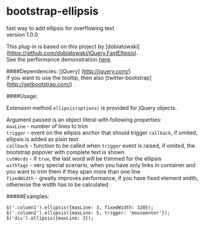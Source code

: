 bootstrap-ellipsis
==================

fast way to add ellipsis for overflowing text  
version 1.0.0

This plug-in is based on this project by [dobiatowski] (https://github.com/dobiatowski/jQuery.FastEllipsis).  
See the performance demonstration [here](http://htmlpreview.github.io/?https://github.com/drvic10k/bootstrap-ellipsis/blob/gh-pages/Index.html).

####Dependencies:
[jQuery] (http://jquery.com/)  
if you want to use the tooltip, then also [twitter-bootstrap] (http://getbootstrap.com/)

####Usage:

Extension method `ellipsis(options)` is provided for jQuery objects.

Argument passed is an object literal with following properties:  
`maxLine` - number of lines to trim  
`trigger` - event on the ellipsis anchor that should trigger `callback`, if omited, ellipsis is added as plain text  
`callback` - function to be called when `trigger` event is raised, if omited, the bootstrap popover with complete text is shown  
`cutWords` - if `true`, the last word will be trimmed for the ellipsis  
`withTags` - very special scenario, when you have only links in container and you want to trim them if they span more than one line  
`fixedWidth` - greatly improves performance, if you have fixed element width, otherwise the width has to be calculated

#####Examples:
```
$('.column1').ellipsis({maxLine: 3, fixedWidth: 320});
$('.column2').ellipsis({maxLine: 5, trigger: 'mouseenter'});
$('div').ellipsis({maxLine: 3});
```
